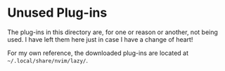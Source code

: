 # Unused Plug-ins

The plug-ins in this directory are, for one or reason or another, not being used. I have left them here just in case I have a change of heart! 

For my own reference, the downloaded plug-ins are located at `~/.local/share/nvim/lazy/`. 
